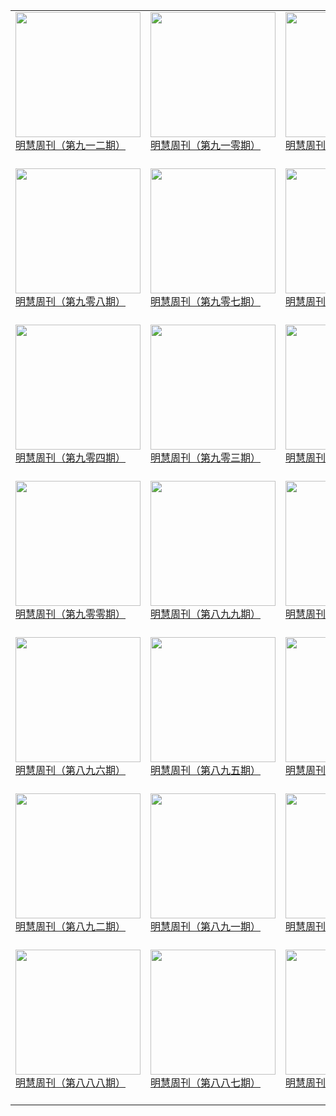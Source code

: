 |||||
|---|---|---|---|
|[<img width="200px" src="http://qikan.minghui.org/mhqkpage/qikanimage/2019/07/05/mhweekly912_read-cover.png" ><br/> 明慧周刊（第九一二期）<br/><br/>](../pages/zhoukan/193413.md)|[<img width="200px" src="http://qikan.minghui.org/mhqkpage/qikanimage/2019/06/21/mhweekly910_read-cover.png" ><br/> 明慧周刊（第九一零期）<br/><br/>](../pages/zhoukan/193254.md)|[<img width="200px" src="http://qikan.minghui.org/mhqkpage/qikanimage/2019/06/14/mhweekly909_read-cover.png" ><br/> 明慧周刊（第九零九期）<br/><br/>](../pages/zhoukan/193168.md)|
|[<img width="200px" src="http://qikan.minghui.org/mhqkpage/qikanimage/2019/06/07/mhweekly908_read-cover.png" ><br/> 明慧周刊（第九零八期）<br/><br/>](../pages/zhoukan/193083.md)|[<img width="200px" src="http://qikan.minghui.org/mhqkpage/qikanimage/2019/05/31/mhweekly907_read-cover.png" ><br/> 明慧周刊（第九零七期）<br/><br/>](../pages/zhoukan/192997.md)|[<img width="200px" src="http://qikan.minghui.org/mhqkpage/qikanimage/2019/05/24/mhweekly906_read-cover.png" ><br/> 明慧周刊（第九零六期）<br/><br/>](../pages/zhoukan/192916.md)|[<img width="200px" src="http://qikan.minghui.org/mhqkpage/qikanimage/2019/05/17/mhweekly905_read-cover.png" ><br/> 明慧周刊（第九零五期）<br/><br/>](../pages/zhoukan/192836.md)|
|[<img width="200px" src="http://qikan.minghui.org/mhqkpage/qikanimage/2019/05/10/mhweekly904_read-cover.png" ><br/> 明慧周刊（第九零四期）<br/><br/>](../pages/zhoukan/192747.md)|[<img width="200px" src="http://qikan.minghui.org/mhqkpage/qikanimage/2019/05/03/mhweekly903_read-cover.png" ><br/> 明慧周刊（第九零三期）<br/><br/>](../pages/zhoukan/192628.md)|[<img width="200px" src="http://qikan.minghui.org/mhqkpage/qikanimage/2019/04/26/mhweekly902_read-cover.png" ><br/> 明慧周刊（第九零二期）<br/><br/>](../pages/zhoukan/192530.md)|[<img width="200px" src="http://qikan.minghui.org/mhqkpage/qikanimage/2019/04/19/mhweekly901_read-cover.png" ><br/> 明慧周刊（第九零一期）<br/><br/>](../pages/zhoukan/192446.md)|
|[<img width="200px" src="http://qikan.minghui.org/mhqkpage/qikanimage/2019/04/12/mhweekly900_read-cover.png" ><br/> 明慧周刊（第九零零期）<br/><br/>](../pages/zhoukan/192364.md)|[<img width="200px" src="http://qikan.minghui.org/mhqkpage/qikanimage/2019/04/05/mhweekly899_read-cover.png" ><br/> 明慧周刊（第八九九期）<br/><br/>](../pages/zhoukan/192288.md)|[<img width="200px" src="http://qikan.minghui.org/mhqkpage/qikanimage/2019/03/29/mhweekly898_read-cover.png" ><br/> 明慧周刊（第八九八期）<br/><br/>](../pages/zhoukan/192204.md)|[<img width="200px" src="http://qikan.minghui.org/mhqkpage/qikanimage/2019/03/22/mhweekly897_read-cover.png" ><br/> 明慧周刊（第八九七期）<br/><br/>](../pages/zhoukan/192126.md)|
|[<img width="200px" src="http://qikan.minghui.org/mhqkpage/qikanimage/2019/03/15/mhweekly896_read-cover.png" ><br/> 明慧周刊（第八九六期）<br/><br/>](../pages/zhoukan/192039.md)|[<img width="200px" src="http://qikan.minghui.org/mhqkpage/qikanimage/2019/03/08/mhweekly895_read-cover.png" ><br/> 明慧周刊（第八九五期）<br/><br/>](../pages/zhoukan/191948.md)|[<img width="200px" src="http://qikan.minghui.org/mhqkpage/qikanimage/2019/03/01/mhweekly894_read-cover.png" ><br/> 明慧周刊（第八九四期）<br/><br/>](../pages/zhoukan/191872.md)|[<img width="200px" src="http://qikan.minghui.org/mhqkpage/qikanimage/2019/02/22/mhweekly893_read-cover.png" ><br/> 明慧周刊（第八九三期）<br/><br/>](../pages/zhoukan/191792.md)|
|[<img width="200px" src="http://qikan.minghui.org/mhqkpage/qikanimage/2019/02/15/mhweekly892_read-cover.png" ><br/> 明慧周刊（第八九二期）<br/><br/>](../pages/zhoukan/191708.md)|[<img width="200px" src="http://qikan.minghui.org/mhqkpage/qikanimage/2019/02/08/mhweekly891_read-cover.png" ><br/> 明慧周刊（第八九一期）<br/><br/>](../pages/zhoukan/191642.md)|[<img width="200px" src="http://qikan.minghui.org/mhqkpage/qikanimage/2019/02/01/mhweekly890_read-cover.png" ><br/> 明慧周刊（第八九零期）<br/><br/>](../pages/zhoukan/191574.md)|[<img width="200px" src="http://qikan.minghui.org/mhqkpage/qikanimage/2019/01/25/mhweekly889_read-cover.png" ><br/> 明慧周刊（第八八九期）<br/><br/>](../pages/zhoukan/191490.md)|
|[<img width="200px" src="http://qikan.minghui.org/mhqkpage/qikanimage/2019/01/18/mhweekly888_read-cover.png" ><br/> 明慧周刊（第八八八期）<br/><br/>](../pages/zhoukan/191396.md)|[<img width="200px" src="http://qikan.minghui.org/mhqkpage/qikanimage/2019/01/11/mhweekly887_read-cover.png" ><br/> 明慧周刊（第八八七期）<br/><br/>](../pages/zhoukan/191315.md)|[<img width="200px" src="http://qikan.minghui.org/mhqkpage/qikanimage/2019/01/04/mhweekly886_read-cover.png" ><br/> 明慧周刊（第八八六期）<br/><br/>](../pages/zhoukan/191224.md)|[<img width="200px" src="http://qikan.minghui.org/mhqkpage/qikanimage/2018/12/28/mhweekly885_read-cover.png" ><br/> 明慧周刊（第八八五期）<br/><br/>](../pages/zhoukan/191142.md)|
